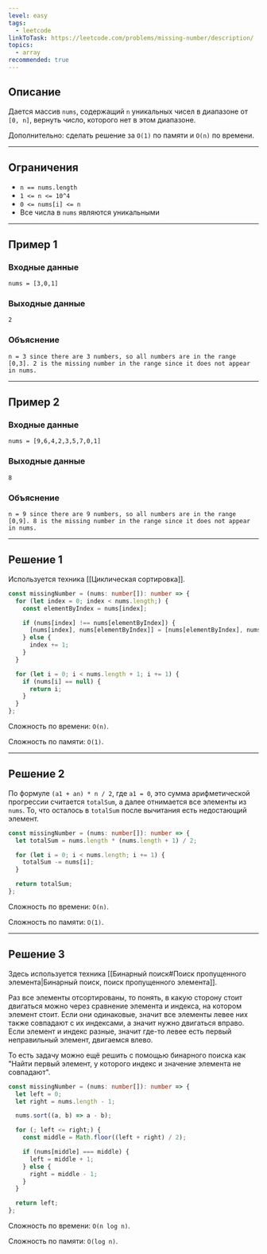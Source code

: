 ```yaml
---
level: easy
tags:
  - leetcode
linkToTask: https://leetcode.com/problems/missing-number/description/
topics:
  - array
recommended: true
---
```

## Описание

Дается массив `nums`, содержащий `n` уникальных чисел в диапазоне от `[0, n]`, вернуть число, которого нет в этом диапазоне.

Дополнительно: сделать решение за `O(1)` по памяти и `O(n)` по времени.

---
## Ограничения

- `n == nums.length`
- `1 <= n <= 10^4`
- `0 <= nums[i] <= n`
- Все числа в `nums` являются уникальными

---
## Пример 1

### Входные данные

```
nums = [3,0,1]
```
### Выходные данные

```
2
```
### Объяснение

```
n = 3 since there are 3 numbers, so all numbers are in the range [0,3]. 2 is the missing number in the range since it does not appear in nums.
```

---
## Пример 2

### Входные данные

```
nums = [9,6,4,2,3,5,7,0,1]
```
### Выходные данные

```
8
```
### Объяснение

```
n = 9 since there are 9 numbers, so all numbers are in the range [0,9]. 8 is the missing number in the range since it does not appear in nums.
```

---
## Решение 1

Используется техника [[Циклическая сортировка]].

```typescript
const missingNumber = (nums: number[]): number => {
  for (let index = 0; index < nums.length;) {
    const elementByIndex = nums[index];

    if (nums[index] !== nums[elementByIndex]) {
      [nums[index], nums[elementByIndex]] = [nums[elementByIndex], nums[index]];
    } else {
      index += 1;
    }
  }

  for (let i = 0; i < nums.length + 1; i += 1) {
    if (nums[i] == null) {
      return i;
    }
  }
};
```

Сложность по времени: `O(n)`.

Сложность по памяти: `O(1)`.

---
## Решение 2

По формуле `(a1 + an) * n / 2`, где `a1 = 0`, это сумма арифметической прогрессии считается `totalSum`, а далее отнимается все элементы из `nums`. То, что осталось в `totalSum` после вычитания есть недостающий элемент.

```typescript
const missingNumber = (nums: number[]): number => {
  let totalSum = nums.length * (nums.length + 1) / 2;

  for (let i = 0; i < nums.length; i += 1) {
    totalSum -= nums[i];
  }

  return totalSum;
};
```

Сложность по времени: `O(n)`.

Сложность по памяти: `O(1)`.

---
## Решение 3

Здесь используется техника [[Бинарный поиск#Поиск пропущенного элемента|Бинарный поиск, поиск пропущенного элемента]].

Раз все элементы отсортированы, то понять, в какую сторону стоит двигаться можно через сравнение элемента и индекса, на котором элемент стоит. Если они одинаковые, значит все элементы левее них также совпадают с их индексами, а значит нужно двигаться вправо. Если элемент и индекс разные, значит где-то левее есть первый неправильный элемент, двигаемся влево.

То есть задачу можно ещё решить с помощью бинарного поиска как "Найти первый элемент, у которого индекс и значение элемента не совпадают".

```typescript
const missingNumber = (nums: number[]): number => {
  let left = 0;
  let right = nums.length - 1;

  nums.sort((a, b) => a - b);

  for (; left <= right;) {
    const middle = Math.floor((left + right) / 2);

    if (nums[middle] === middle) {
      left = middle + 1;
    } else {
      right = middle - 1;
    }
  }

  return left;
};
```

Сложность по времени: `O(n log n)`.

Сложность по памяти: `O(log n)`.